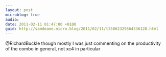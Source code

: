 ```yaml
---
layout: post
microblog: true
audio: 
date: 2011-02-11 01:47:00 +0100
guid: http://samdeane.micro.blog/2011/02/11/t35862329564336128.html
---
```

@RichardBuckle though mostly I was just commenting on the productivity of the combo in general, not xc4 in particular
